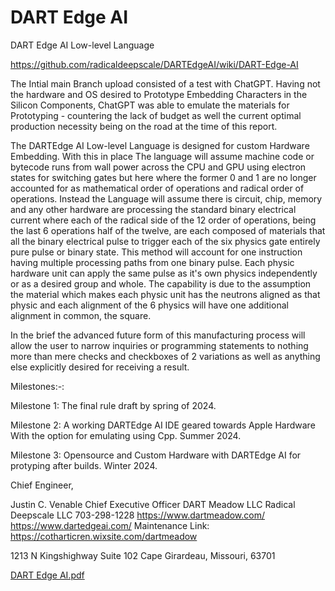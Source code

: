 
# DART Edge AI
DART Edge AI Low-level Language

https://github.com/radicaldeepscale/DARTEdgeAI/wiki/DART-Edge-AI

The Intial main Branch upload consisted of a test with ChatGPT. Having not the hardware and OS desired to Prototype
Embedding Characters in the Silicon Components, ChatGPT was able to emulate the materials for Prototyping - countering the lack of budget
as well the current optimal production necessity being on the road at the time of this report.

The DARTEdge AI Low-level Language is designed for custom Hardware Embedding.
With this in place The language will assume machine code or bytecode runs from wall power across the CPU
and GPU using electron states for switching gates but here where the former 0 and 1
are no longer accounted for as mathematical
order of operations and radical order of operations.
Instead the Language will assume there is circuit, chip, memory and any other hardware
are processing the standard binary electrical current where each of the radical side of the 12 order of operations,
being the last 6 operations half of the twelve, are each composed of materials that all the binary electrical pulse to trigger
each of the six physics gate entirely pure pulse or binary state. This method will account for one instruction having multiple
processing paths from one binary pulse. Each physic hardware unit can apply the same pulse as it's own physics
independently or as a desired group and whole. The capability is due to the assumption the material which makes each physic
unit has the neutrons aligned as that physic and each alignment of the 6 physics will have one additional alignment in common, the square.

In the brief the advanced future form of this manufacturing process
will allow the user to narrow inquiries or programming statements to nothing more
than mere checks and checkboxes of 2 variations as well as anything else explicitly desired for receiving a result.

Milestones:-:

Milestone 1: The final rule draft by spring of 2024.

Milestone 2: A working DARTEdge AI IDE geared towards Apple Hardware With the option for emulating using Cpp. Summer 2024.

Milestone 3: Opensource and Custom Hardware with DARTEdge AI for protyping after builds. Winter 2024.

Chief Engineer, 

Justin C. Venable
Chief Executive Officer
DART Meadow LLC 
Radical Deepscale LLC 
703-298-1228
https://www.dartmeadow.com/
https://www.dartedgeai.com/
Maintenance Link:
https://cotharticren.wixsite.com/dartmeadow

1213 N Kingshighway Suite 102
Cape Girardeau, Missouri, 63701

[DART Edge AI.pdf](https://github.com/radicaldeepscale/DARTEdgeAI/files/11380276/DART.Edge.AI.pdf)
